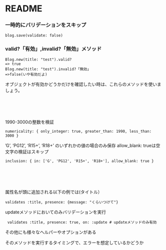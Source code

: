 # README

### 一時的にバリデーションをスキップ


```
blog.save(validate: false)
```


### valid?「有効」,invalid?「無効」メソッド

```
Blog.new(title: "test").valid?
=> true
Blog.new(title: "test").invalid?「無効」
=>false(いや有効だよ)
```

オブジェクトが有効かどうかだけを確認したい時は、これらのメソッドを使いましょう。

<br>
<br>
<br>
<br>
1990-3000の整数を検証

```
numericality: { only_integer: true, greater_than: 1990, less_than: 3000 }
```
’G’, ‘PG12’, ‘R15+’, ‘R18+’ のいずれかの値の場合のみ保存
allow_blank: trueは空文字の検証はスキップ
```
inclusion: { in: ['G', 'PG12', 'R15+', 'R18+'], allow_blank: true }
```
<br>
<br>
<br>
<br>
属性名が頭に追加される以下の例では(タイトル）


```
validates :title, presence: {message: "くらいつけて"}
```


updateメソッドにおいてのみバリデーションを実行
```
 validates :title, presence: true, on: :update # updateメソッドのみ有効
 ```


その他にも様々なヘルパーやオプションがある



そのメソッドを実行するタイミングで、エラーを想定しているかどうか